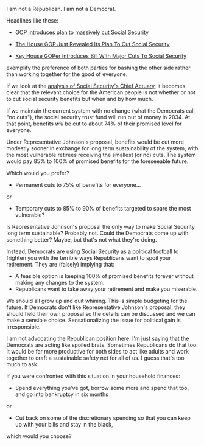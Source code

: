 I am not a Republican. I am not a Democrat.

Headlines like these:

 * [GOP introduces plan to massively cut Social Security](http://finance.yahoo.com/news/gop-introduces-plan-to-massively-cut-social-security-222200857.html)

 * [The House GOP Just Revealed Its Plan To Cut Social Security](http://www.motherjones.com/contributor/2016/12/republicans-want-to-cut-social-security)

 * [Key House GOPer Introduces Bill With Major Cuts To Social Security](http://talkingpointsmemo.com/dc/republican-bill-social-security-cuts)
   
exemplify the preference of both parties for bashing the other side rather
than working together for the good of everyone.

If we look at the
[analysis of Social Security's Chief Actuary](https://www.ssa.gov/oact/solvency/SJohnson_20161208.pdf),
it becomes clear that the relevant choice for the American people is not
whether or not to cut social security benefits but when and by how much. 

If we maintain the current system with no change (what the Democrats call
"no cuts"), the social security trust fund will run out of money in 2034.
At that point, benefits *will* be cut to about 74% of their promised level
for everyone.

Under Representative Johnson's proposal, benefits would be cut more
modestly sooner in exchange for long term sustainability of the system,
with the most vulnerable retirees receiving the smallest (or no) cuts. The
system would pay 85% to 100% of promised benefits for the foreseeable
future.

Which would you prefer? 

 * Permanent cuts to 75% of benefits for everyone...
 
or 

 * Temporary cuts to 85% to 90% of benefits targeted to spare the most
   vulnerable?

Is Representative Johnson's proposal the only way to make Social Security
long term sustainable? Probably not. Could the Democrats come up with
something better? Maybe, but that's not what they're doing.

Instead, Democrats are using Social Security as a political football to
frighten you with the terrible ways Republicans want to spoil your
retirement. They are (falsely) implying that:

 * A feasible option is keeping 100% of promised benefits forever without
   making any changes to the system.
 * Republicans want to take away your retirement and make you miserable.

We should all grow up and quit whining. This is simple budgeting for the
future. If Democrats don't like Representative Johnson's proposal, they
should field their own proposal so the details can be discussed and we can
make a sensible choice. Sensationalizing the issue for political gain is
irresponsible.

I am not advocating the Republican position here. I'm just saying that the
Democrats are acting like spoiled brats. Sometimes Republicans do that too.
It would be far more productive for both sides to act like adults and work
together to craft a sustainable safety net for all of us. I guess that's
too much to ask.

If you were confronted with this situation in your household finances:

 * Spend everything you've got, borrow some more and spend that too, and go
   into bankruptcy in six months
   
or

 * Cut back on some of the discretionary spending so that you can keep up
   with your bills and stay in the black,
   
which would you choose?

